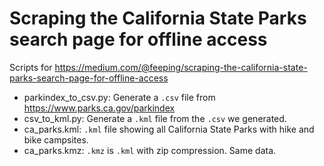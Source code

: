 # Scraping the California State Parks search page for offline access

Scripts for https://medium.com/@feeping/scraping-the-california-state-parks-search-page-for-offline-access

- parkindex_to_csv.py: Generate a `.csv` file from https://www.parks.ca.gov/parkindex
- csv_to_kml.py: Generate a `.kml` file from the `.csv` we generated.
- ca_parks.kml: `.kml` file showing all California State Parks with hike and bike campsites.
- ca_parks.kmz: `.kmz` is `.kml` with zip compression. Same data.

